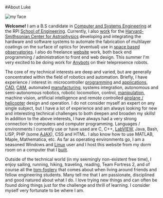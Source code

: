 #About Luke

![my face](http://photos-b.ak.fbcdn.net/photos-ak-sf2p/v48/57/119/1099020141/n1099020141_30006025_3058.jpg "Hey, get that pointer out of my face!")

**Welcome!** I am a B.S candidate in [Computer and Systems Engineering](http://www.ecse.rpi.edu/) at the RPI [School of Engineering](http://www.eng.rpi.edu/soe/). Currently, I also [work](http://stonelinks.ath.cx/?page_id=243) for the [Harvard-Smithsonian Center for Astrophysics](http://www.cfa.harvard.edu/hea/) developing and integrating the hardware and software systems to automate the fabrication of multilayer coatings on the surface of optics for (eventual) use in [space based observatories](http://ixo.gsfc.nasa.gov/). I also do freelance [website]({{wr}}websites) work, both back end programming / administration to front end web design. This summer I'm very excited to be doing work for [Anybots](http://www.anybots.com/#front) on their telepresence robots.

The core of my technical interests are deep and varied, but are generally concentrated within the field of robotics and automation. Briefly, I have experience / interest in: microcontroller [programming](http://litec.rpi.edu/) and [applications](http://www.arduino.cc/), [CAD](http://www.solidworks.com/), [CAM](http://www.plm.automation.siemens.com/en_us/products/nx/index.shtml), automated [manufacturing](http://www.makerbot.com/), systems integration, autonomous and semi-autonomous robotics, robotic locomotion, control, [manipulation](http://www.youtube.com/watch?v=Gv5B63HeF1E&feature=related), machine vision, artificial intelligence and remote controlled [airplane / helicopter](http://www.gwsus.com/english/english.htm) design and operation. I do not consider myself an expert on any single subject, but I have a lot of experience and am always looking for new and interesting technical challenges to both deepen and broaden my skills! In addition to the above interests, I have always had a very strong connection to computers and computer programming. Languages / environments I currently use or have used are C, C++, [LabVIEW](http://www.ni.com/labview/), Java, Bash, LISP, PHP (some [AJAX](http://jquery.com/)), CSS and HTML. I also know how to use MATLAB, Maple, Mathematica, etc. As far as operating environments go, I am a seasoned Windows and [Linux](http://www.debian.org/) user and I host this website from my dorm room on a computer that I [built](http://www.newegg.com/).

Outside of the technical world (in my seemingly non-existent free time), I enjoy sailing, running, hiking, traveling, reading, Team Fortress 2, and of course all the [tom-foolery](http://photos-g.ak.fbcdn.net/photos-ak-sf2p/v362/57/119/1099020141/n1099020141_30157834_5408.jpg) that comes about when living around friends and fellow engineering students. Many tell me that I am passionate, disciplined and good natured about what I do. I love trying new things and can often be found doing things just for the challenge and thrill of learning. I consider myself very fortunate to be where I am.
